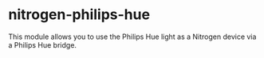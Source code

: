 # nitrogen-philips-hue

This module allows you to use the Philips Hue light as a Nitrogen device via a Philips Hue bridge.
